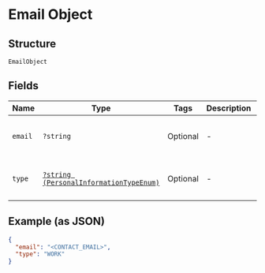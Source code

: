 
# Email Object

## Structure

`EmailObject`

## Fields

| Name | Type | Tags | Description | Getter | Setter |
|  --- | --- | --- | --- | --- | --- |
| `email` | `?string` | Optional | - | getEmail(): ?string | setEmail(?string email): void |
| `type` | [`?string (PersonalInformationTypeEnum)`](../../doc/models/personal-information-type-enum.md) | Optional | - | getType(): ?string | setType(?string type): void |

## Example (as JSON)

```json
{
  "email": "<CONTACT_EMAIL>",
  "type": "WORK"
}
```

